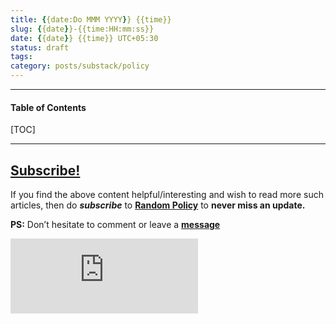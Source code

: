 ```yaml
---
title: {{date:Do MMM YYYY}} {{time}}
slug: {{date}}-{{time:HH:mm:ss}}
date: {{date}} {{time}} UTC+05:30
status: draft
tags: 
category: posts/substack/policy
---
```


***

<h4>Table of Contents</h4>
[TOC]

<!-- TEASER_END -->



---
## [Subscribe!]()
If you find the above content helpful/interesting and wish to read more such articles, then do _**subscribe**_ to [**Random Policy**](https://randompolicy8.substack.com/) to **never miss an update.**

**PS:** Don’t hesitate to comment or leave a **[message](https://twitter.com/jeanbourgain8)**
<div class="row">
	<iframe src="https://randompolicy8.substack.com/embed" max-width="480" height="120" frameborder="0" scrolling="no" class="centred"></iframe>
	<br>
</div>